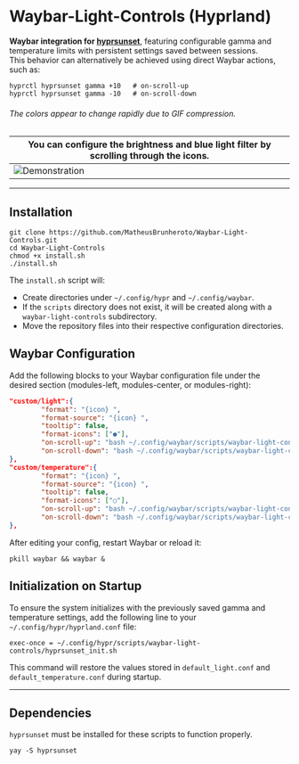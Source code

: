 # Waybar-Light-Controls (Hyprland)

**Waybar integration for [hyprsunset](https://github.com/hyprwm/hyprsunset)**, featuring configurable gamma and temperature limits with persistent settings saved between sessions.  
This behavior can alternatively be achieved using direct Waybar actions, such as:  
```shell
hyprctl hyprsunset gamma +10   # on-scroll-up  
hyprctl hyprsunset gamma -10   # on-scroll-down
```

###### The colors appear to change rapidly due to GIF compression.
| You can configure the brightness and blue light filter by scrolling through the icons. |
| -------------------------------------- |
|![Demonstration](https://github.com/user-attachments/assets/dc4c3dcb-0b0d-4743-9633-7d429c9becb2)|
<hr>

## Installation
```shell
git clone https://github.com/MatheusBrunheroto/Waybar-Light-Controls.git
cd Waybar-Light-Controls
chmod +x install.sh
./install.sh
```
The `install.sh` script will:

- Create directories under `~/.config/hypr` and `~/.config/waybar`.
- If the `scripts` directory does not exist, it will be created along with a `waybar-light-controls` subdirectory.
- Move the repository files into their respective configuration directories.
## Waybar Configuration
Add the following blocks to your Waybar configuration file under the desired section (modules-left, modules-center, or modules-right):

```json
"custom/light":{
        "format": "{icon} ",
        "format-source": "{icon} ",
        "tooltip": false,
        "format-icons": ["●"],
        "on-scroll-up": "bash ~/.config/waybar/scripts/waybar-light-controls/light_control.sh up",
        "on-scroll-down": "bash ~/.config/waybar/scripts/waybar-light-controls/light_control.sh down",
},
"custom/temperature":{
        "format": "{icon} ",
        "format-source": "{icon} ",
        "tooltip": false,
        "format-icons": ["○"],
        "on-scroll-up": "bash ~/.config/waybar/scripts/waybar-light-controls/temperature_control.sh up",
        "on-scroll-down": "bash ~/.config/waybar/scripts/waybar-light-controls/temperature_control.sh down",
},
```
After editing your config, restart Waybar or reload it:
```shell
pkill waybar && waybar &
```

## Initialization on Startup
To ensure the system initializes with the previously saved gamma and temperature settings, add the following line to your `~/.config/hypr/hyprland.conf` file:
```shell
exec-once = ~/.config/hypr/scripts/waybar-light-controls/hyprsunset_init.sh
```
This command will restore the values stored in `default_light.conf` and `default_temperature.conf` during startup.

<hr>

## Dependencies

`hyprsunset` must be installed for these scripts to function properly.
```shell
yay -S hyprsunset
```
